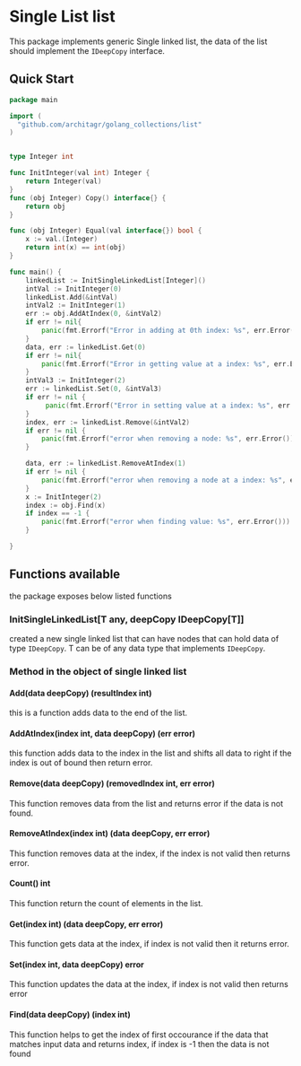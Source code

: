 # Single List list

This package implements generic Single linked list, the data of the list should implement the `IDeepCopy` interface.

## Quick Start
```go
package main

import (
  "github.com/architagr/golang_collections/list"
)


type Integer int

func InitInteger(val int) Integer {
	return Integer(val)
}
func (obj Integer) Copy() interface{} {
	return obj
}

func (obj Integer) Equal(val interface{}) bool {
	x := val.(Integer)
	return int(x) == int(obj)
}

func main() {
    linkedList := InitSingleLinkedList[Integer]()
    intVal := InitInteger(0)
    linkedList.Add(&intVal)
    intVal2 := InitInteger(1)
    err := obj.AddAtIndex(0, &intVal2)
    if err != nil{
        panic(fmt.Errorf("Error in adding at 0th index: %s", err.Error()))
    }
    data, err := linkedList.Get(0)
    if err != nil{
        panic(fmt.Errorf("Error in getting value at a index: %s", err.Error()))
    }
    intVal3 := InitInteger(2)
    err := linkedList.Set(0, &intVal3)
	if err != nil {
		 panic(fmt.Errorf("Error in setting value at a index: %s", err.Error()))
	}
    index, err := linkedList.Remove(&intVal2)
	if err != nil {
		panic(fmt.Errorf("error when removing a node: %s", err.Error()))
	}

    data, err := linkedList.RemoveAtIndex(1)
	if err != nil {
		panic(fmt.Errorf("error when removing a node at a index: %s", err.Error()))
	}
    x := InitInteger(2)
    index := obj.Find(x)
    if index == -1 {
		panic(fmt.Errorf("error when finding value: %s", err.Error()))
	}

}
```
## Functions available

the package exposes below listed functions

### InitSingleLinkedList[T any, deepCopy IDeepCopy[T]]

created a new single linked list that can have nodes that can hold data of type `IDeepCopy`.
T can be of any data type that implements `IDeepCopy`.

### Method in the object of single linked list
#### Add(data deepCopy) (resultIndex int)

this is a function adds data to the end of the list.

#### AddAtIndex(index int, data deepCopy) (err error)

this function adds data to the index in the list and shifts all data to right if the index is out of bound then return error.

#### Remove(data deepCopy) (removedIndex int, err error)

This function removes data from the list and returns error if the data is not found.

#### RemoveAtIndex(index int) (data deepCopy, err error)

This function removes data at the index, if the index is not valid then returns error.

#### Count() int

This function return the count of elements in the list.

#### Get(index int) (data deepCopy, err error)

This function gets data at the index, if index is not valid then it returns error.

#### Set(index int, data deepCopy) error

This function updates the data at the index, if index is not valid then returns error

#### Find(data deepCopy) (index int)

This function helps to get the index of first occourance if the data that matches input data and returns index, if index is -1 then the data is not found
